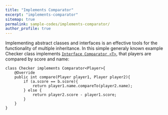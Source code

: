 ```yaml
---
title: "Implements Comparator"
excerpt: "implements-comparator"
sitemap: true
permalink: sample-codes/implements-comparator/
author_profile: true
---
```

Implementing abstract classes and interfaces is an effective tools for the functionality of multiple inheritance.
In this simple generaly known example Checker class implements [`Interface Comparator <T>`](https://docs.oracle.com/javase/8/docs/api/java/util/Comparator.html), that players are compared by score and name: 
	
~~~~
class Checker implements Comparator<Player>{
    @Override
    public int compare(Player player1, Player player2){
        if (a.score == b.score){
            return player1.name.compareTo(player2.name);
        } else {
            return player2.score - player1.score;
        }
    }
}
~~~~

